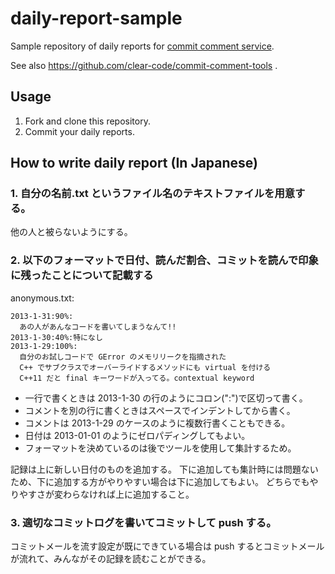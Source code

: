 daily-report-sample
===================

Sample repository of daily reports for [commit comment service](http://www.clear-code.com/services/commit-comment.html).

See also https://github.com/clear-code/commit-comment-tools .

## Usage

1. Fork and clone this repository.
2. Commit your daily reports.

## How to write daily report (In Japanese)

### 1. 自分の名前.txt というファイル名のテキストファイルを用意する。

他の人と被らないようにする。

### 2. 以下のフォーマットで日付、読んだ割合、コミットを読んで印象に残ったことについて記載する

anonymous.txt:

````
2013-1-31:90%:
  あの人があんなコードを書いてしまうなんて!!
2013-1-30:40%:特になし
2013-1-29:100%:
  自分のお試しコードで GError のメモリリークを指摘された
  C++ でサブクラスでオーバーライドするメソッドにも virtual を付ける
  C++11 だと final キーワードが入ってる。contextual keyword
````

* 一行で書くときは 2013-1-30 の行のようにコロン(":")で区切って書く。
* コメントを別の行に書くときはスペースでインデントしてから書く。
* コメントは 2013-1-29 のケースのように複数行書くこともできる。
* 日付は 2013-01-01 のようにゼロパディングしてもよい。
* フォーマットを決めているのは後でツールを使用して集計するため。

記録は上に新しい日付のものを追加する。
下に追加しても集計時には問題ないため、下に追加する方がやりやすい場合は下に追加してもよい。
どちらでもやりやすさが変わらなければ上に追加すること。

### 3. 適切なコミットログを書いてコミットして push する。

コミットメールを流す設定が既にできている場合は push するとコミットメールが流れて、みんながその記録を読むことができる。


